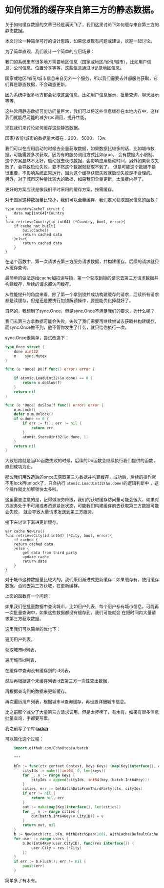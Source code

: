 # 如何优雅的缓存来自第三方的静态数据。

关于如何缓存数据的文章已经是满天飞了，我们这里讨论下如何缓存来自第三方的静态数据。

本文讨论一种简单可行的设计思路，如果您发现有问题或建议，欢迎一起讨论。

为了简单直观，我们设计一个简单的应用场景：

我们的系统里有很多地方需要地区信息（国家或地区/省份/城市），比如用户信息、公司信息、位置分享等等，这些信息通过id记录地区信息。

国家或地区/省份/城市信息来自另外一个服务，所以我们需要去外部服务获取，它们算是静态数据，不会动态更新。

因为系统中很多地方都会获取这些信息，比如用户信息展示、批量查询、聊天展示等等，

这些常用静态数据可能访问量巨大，我们可以将这些信息缓存在本地内存中，这样我们就能尽可能的减少rpc调用，提升性能。

现在我们来讨论如何缓存这些静态数据。

国家/省份/城市的数据量大概在：200， 5000， 13w.

我们可以在应用启动的时候去全量获取数据，如果数据比较多的话，比如城市数据，可能需要多次获取，因为有的服务调用方式比如grpc，
会有数据大小限制。
这个方案显然不太好，启动就去获取数据，会影响应用启动时间，另外如果获取失败了，会导致启动失败，要不然这个数据就获取不到了。
但是可能这个数据不是很重要，不影响系统正常运行，因为这个缓存获取失败就启动失败是不合理的。
另外，对于城市这种量比较大的数据，如果我们全量更新，太浪费内存了。

更好的方案应该是像我们平时采用的缓存方案，按需缓存。

对于国家这种数据量比较小，我们可以全量缓存，我们定义获取国家信息的函数：

```
type countryCacheT struct {
    data map[int64]*Country
}
func retrieveCountry(id int64) (*Country, bool, error){
    if cache not built{
        buildCache()
        return cached data
    }else{
        return cached data
    }
}
```
在这个函数中，第一次请求去第三方服务请求数据，并构建缓存，后续的请求就只从缓存查询。

最简单的做法是给cache加把读写锁，第一个获取到锁的请求去第三方请求数据并构建缓存，后续的请求都访问缓存。

从性能提升的角度来看，除了第一个拿到锁并成功构建缓存的请求，后续所有请求都是读缓存，但是还是要执行加锁解锁操作，要是能优化掉就好了。

自然的，我想到了sync.Once，但是sync.Once不满足我们的要求，为什么呢？

我们去第三方拿数据可能会失败，失败了我们需要再继续尝试去获取并构建缓存，而sync.Once做不到，他不管你发生了什么，就只给你执行一次。

sync.Once很简单，尝试改造下：

```go
type Once struct {
	done uint32
	m    sync.Mutex
}

func (o *Once) Do(f func() error) error {

	if atomic.LoadUint32(&o.done) == 0 {
		return o.doSlow(f)
	}
	return nil
}

func (o *Once) doSlow(f func() error) error {
	o.m.Lock()
	defer o.m.Unlock()
	if o.done == 0 {
		if err := f(); err != nil {
			return err
		}
		atomic.StoreUint32(&o.done, 1)
	}
	return nil
}
```

大致思路就是当Do函数失败的时候，后续的Do函数会继续执行我们提供的函数，直到成功为止。

那么我们用改造后的once去获取第三方数据并构建缓存，成功后，后续的操作就不用lock再unlock了，只会执行 `atomic.LoadUint32(&o.done)`的逻辑判断中
，这个操作就比加解锁快太多啦。

这里需要注意的是，记得做服务降级，我们的获取缓存访问量可能会很大，如果对方服务处于不可用或者资源紧张状态，可能我们构建缓存前去获取第三方数据可能会失败，
就会导致大量请求发送到第三方服务。


接下来讨论下渐进更新缓存。

```
var cache NewLru()
func retrieveCity(id int64) (*City, bool, error){
    if cached {
    return cached data
    }else {
        get data from third party
        update cache
        return data
    }
}
```

对于城市这种数据量比较大的，我们采用渐进式更新缓存：如果缓存有，使用缓存数据，否则去第三方获取，在更新缓存。

上面的函数有一个问题：

如果我们在批量数据中查询城市，比如用户列表，每个用户都有城市信息，可能再一次批量查询中，如果这些数据都没有缓存到，我们可能就会
在短时间内大量请求第三方获取数据。

这里我们可以简单的优化下：

遍历用户列表，

获取城市id列表，

遍历城市id列表，

在缓存中查询没有缓存到的id列表，

然后再根据这个未缓存列表id去第三方一次性查出数据，

再根据查询到的数据来更新缓存。

再次遍历用户列表，根据城市id查询缓存，再设置详细城市信息。

比之前那个减少了大量第三方请求调用，但是太啰嗦了，有木有，如果有很多信息批量查询，手都要写累。

我之前写了个库:**[batch](https://github.com/EchoUtopia/batch)**

可以简化这个过程：

```go
    import github.com/EchoUtopia/batch
    
    ***

	bFn := func(ctx context.Context, keys Keys) (map[Key]interface{}, error) {
        cityIds := make([]int64, 0, len(keys))
        for _, v := range keys {
            cityIds = append(cityIds, int64(key.(batch.Int64Key)))
        }   
        cities, err := GetBatchDataFromThirdParty(ctx, cityIds)
        if err != nil {
            return nil, err 
        }
        out := make(map[Key]interface{}, len(cities))
        for _, v := range cities {
            out[batch.Int64Key(v.CityID)] = v
        }   
        return out, nil
	}
	b := NewBatch(ctx, bFn, WithBatchSpan(100), WithCache(DefaultCache()))
	for user := range users {
		b.Do(Int64Key(user.CityID), func(res interface{}) {
			user.City = res.(*City)
		})
	}
	if err := b.Flush(); err != nil {
		panic(err)
	}
```

简单多了有木有。




